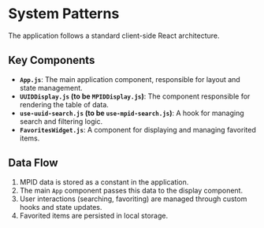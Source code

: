 # System Patterns

The application follows a standard client-side React architecture.

## Key Components

*   **`App.js`**: The main application component, responsible for layout and state management.
*   **`UUIDDisplay.js` (to be `MPIDDisplay.js`)**: The component responsible for rendering the table of data.
*   **`use-uuid-search.js` (to be `use-mpid-search.js`)**: A hook for managing search and filtering logic.
*   **`FavoritesWidget.js`**: A component for displaying and managing favorited items.

## Data Flow

1.  MPID data is stored as a constant in the application.
2.  The main `App` component passes this data to the display component.
3.  User interactions (searching, favoriting) are managed through custom hooks and state updates.
4.  Favorited items are persisted in local storage.
